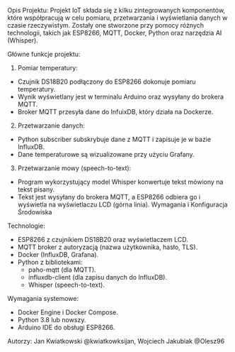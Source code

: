 Opis Projektu:
Projekt IoT składa się z kilku zintegrowanych komponentów, które współpracują w celu pomiaru, przetwarzania i wyświetlania danych w czasie rzeczywistym. 
Zostały one stworzone przy pomocy różnych technologii, takich jak ESP8266, MQTT, Docker, Python oraz narzędzia AI (Whisper).

Główne funkcje projektu:
1. Pomiar temperatury:
- Czujnik DS18B20 podłączony do ESP8266 dokonuje pomiaru temperatury.
- Wynik wyświetlany jest w terminalu Arduino oraz wysyłany do brokera MQTT.
- Broker MQTT przesyła dane do InfuixDB, który działa na Dockerze.
2. Przetwarzanie danych:
- Python subscriber subskrybuje dane z MQTT i zapisuje je w bazie InfluxDB.
- Dane temperaturowe są wizualizowane przy użyciu Grafany.
3. Przetwarzanie mowy (speech-to-text):
- Program wykorzystujący model Whisper konwertuje tekst mówiony na tekst pisany.
- Tekst jest wysyłany do brokera MQTT, a ESP8266 odbiera go i wyświetla na wyświetlaczu LCD (górna linia).
Wymagania i Konfiguracja Środowiska

Technologie:
- ESP8266 z czujnikiem DS18B20 oraz wyświetlaczem LCD.
- MQTT broker z autoryzacją (nazwa użytkownika, hasło, TLS).
- Docker (InfluxDB, Grafana).
- Python z bibliotekami:
   - paho-mqtt (dla MQTT).
   - influxdb-client (dla zapisu danych do InfluxDB).
   - Whisper (speech-to-text).
   
Wymagania systemowe:
 - Docker Engine i Docker Compose.
 - Python 3.8 lub nowszy.
 - Arduino IDE do obsługi ESP8266.

Autorzy: Jan Kwiatkowski @kwiatkowksijan, Wojciech Jakubiak @Olesz96
